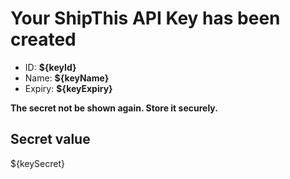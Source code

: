 # Your ShipThis API Key has been created

- ID: **${keyId}**
- Name: **${keyName}**
- Expiry: **${keyExpiry}**

**The secret not be shown again. Store it securely.**

## Secret value

${keySecret}

